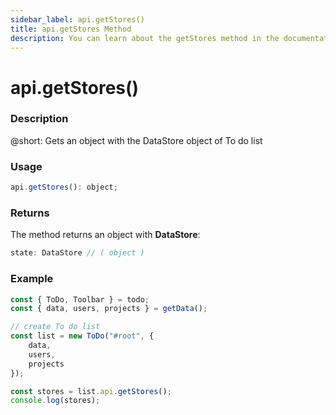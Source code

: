 ```yaml
---
sidebar_label: api.getStores()
title: api.getStores Method
description: You can learn about the getStores method in the documentation of the DHTMLX JavaScript To Do List library. Browse developer guides and API reference, try out code examples and live demos, and download a free 30-day evaluation version of DHTMLX To Do List.
---
```


# api.getStores()

### Description

@short: Gets an object with the DataStore object of To do list 

### Usage

~~~js
api.getStores(): object;
~~~

### Returns

The method returns an object with **DataStore**:

~~~js
state: DataStore // ( object )
~~~

### Example

~~~js {11-12}
const { ToDo, Toolbar } = todo;
const { data, users, projects } = getData();

// create To do list
const list = new ToDo("#root", {
    data,
    users,
	projects
});

const stores = list.api.getStores();
console.log(stores);
~~~